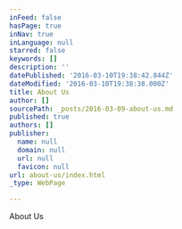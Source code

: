 ```yaml
---
inFeed: false
hasPage: true
inNav: true
inLanguage: null
starred: false
keywords: []
description: ''
datePublished: '2016-03-10T19:38:42.844Z'
dateModified: '2016-03-10T19:38:38.000Z'
title: About Us
author: []
sourcePath: _posts/2016-03-09-about-us.md
published: true
authors: []
publisher:
  name: null
  domain: null
  url: null
  favicon: null
url: about-us/index.html
_type: WebPage

---
```

About Us